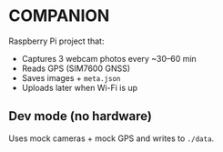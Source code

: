 # COMPANION

Raspberry Pi project that:
- Captures 3 webcam photos every ~30–60 min
- Reads GPS (SIM7600 GNSS)
- Saves images + `meta.json`
- Uploads later when Wi-Fi is up

## Dev mode (no hardware)
Uses mock cameras + mock GPS and writes to `./data`.

